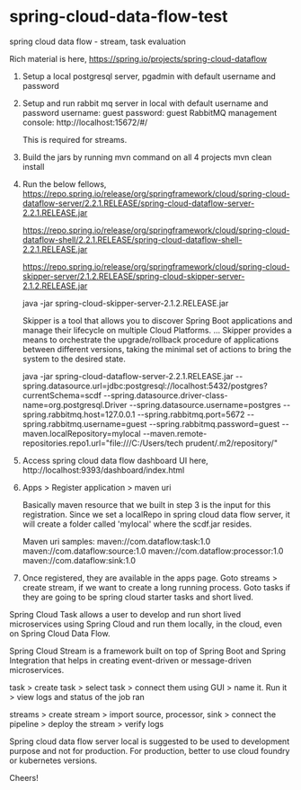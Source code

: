# spring-cloud-data-flow-test
spring cloud data flow - stream, task evaluation

Rich material is here,
https://spring.io/projects/spring-cloud-dataflow

1. Setup a local postgresql server, pgadmin with default username and password

2. Setup and run rabbit mq server in local with default username and password
    username: guest
    password: guest
    RabbitMQ management console: http://localhost:15672/#/
    
    This is required for streams.
    
3. Build the jars by running mvn command on all 4 projects
    mvn clean install

4. Run the below fellows,
    https://repo.spring.io/release/org/springframework/cloud/spring-cloud-dataflow-server/2.2.1.RELEASE/spring-cloud-dataflow-server-2.2.1.RELEASE.jar

    https://repo.spring.io/release/org/springframework/cloud/spring-cloud-dataflow-shell/2.2.1.RELEASE/spring-cloud-dataflow-shell-2.2.1.RELEASE.jar

    https://repo.spring.io/release/org/springframework/cloud/spring-cloud-skipper-server/2.1.2.RELEASE/spring-cloud-skipper-server-2.1.2.RELEASE.jar

    java -jar spring-cloud-skipper-server-2.1.2.RELEASE.jar
    
    Skipper is a tool that allows you to discover Spring Boot applications and manage their lifecycle on multiple Cloud Platforms. ... Skipper provides a means to orchestrate the upgrade/rollback procedure of applications between different versions, taking the minimal set of actions to bring the system to the desired state.
    
    java -jar spring-cloud-dataflow-server-2.2.1.RELEASE.jar --spring.datasource.url=jdbc:postgresql://localhost:5432/postgres?currentSchema=scdf  --spring.datasource.driver-class-name=org.postgresql.Driver --spring.datasource.username=postgres --spring.rabbitmq.host=127.0.0.1  --spring.rabbitmq.port=5672   --spring.rabbitmq.username=guest --spring.rabbitmq.password=guest --maven.localRepository=mylocal --maven.remote-repositories.repo1.url="file:///C:/Users/tech prudent/.m2/repository/"
   
5. Access spring cloud data flow dashboard UI here, http://localhost:9393/dashboard/index.html

6. Apps > Register application > maven uri

   Basically maven resource that we built in step 3 is the input for this registration. Since we set a localRepo in spring cloud data flow server, it will create a folder called 'mylocal' where the scdf.jar resides.
   
   Maven uri samples: 
      maven://com.dataflow:task:1.0
      maven://com.dataflow:source:1.0
      maven://com.dataflow:processor:1.0
      maven://com.dataflow:sink:1.0
     
7. Once registered, they are available in the apps page. Goto streams > create stream, if we want to create a long running process. Goto tasks if they are going to be spring cloud starter tasks and short lived.

  Spring Cloud Task allows a user to develop and run short lived microservices using Spring Cloud and run them locally, in the cloud, even on Spring Cloud Data Flow.
  
  Spring Cloud Stream is a framework built on top of Spring Boot and Spring Integration that helps in creating event-driven or message-driven microservices.
  
  task > create task > select task > connect them using GUI > name it. Run it > view logs and status of the job ran
  
  streams > create stream > import source, processor, sink > connect the pipeline > deploy the stream > verify logs
  
  Spring cloud data flow server local is suggested to be used to development purpose and not for production. For production, better to use cloud foundry or kubernetes versions.
  
  Cheers!
